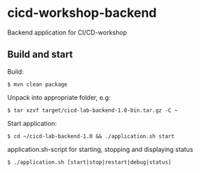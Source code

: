 # cicd-workshop-backend
Backend application for CI/CD-workshop

## Build and start

Build:

	$ mvn clean package
	
Unpack into appropriate folder, e.g:
	
	$ tar xzvf target/cicd-lab-backend-1.0-bin.tar.gz -C ~
	
Start application:
	
	$ cd ~/cicd-lab-backend-1.0 && ./application.sh start
	
application.sh-script for starting, stopping and displaying status

    $ ./application.sh [start|stop|restart|debug|status]
